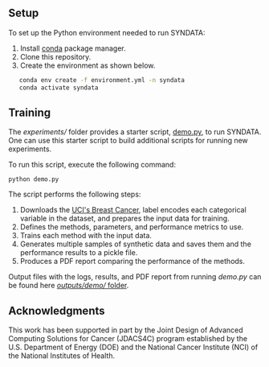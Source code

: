 ## Setup

To set up the Python environment needed to run SYNDATA:
1. Install [conda](https://docs.conda.io/en/latest/) package manager. 
2. Clone this repository. 
3. Create the environment as shown below.

```bash
   conda env create -f environment.yml -n syndata
   conda activate syndata
```

## Training

The *experiments/* folder provides a starter script, [demo.py](https://github.com/CBIIT/NCI-DOE-Collab-Pilot3-SYNDATA/blob/main/experiments/demo.py), to run SYNDATA. One can use this starter script to build additional scripts for running new experiments.

To run this script, execute the following command: 

```
python demo.py
```

The script performs the following steps: 

1) Downloads the [UCI's Breast Cancer](https://archive.ics.uci.edu/ml/datasets/Breast+Cancer), label encodes each categorical variable in the dataset, and prepares the input data for training.
2) Defines the methods, parameters, and performance metrics to use.
3) Trains each method with the input data.
4) Generates multiple samples of synthetic data and saves them and the performance results to a pickle file.
5) Produces a PDF report comparing the performance of the methods. 

Output files with the logs, results, and PDF report from running *demo.py* can be found here [*outputs/demo/* folder](https://github.com/CBIIT/NCI-DOE-Collab-Pilot3-SYNDATA/tree/main/outputs/demo).

## Acknowledgments
   
This work has been supported in part by the Joint Design of Advanced Computing Solutions for Cancer (JDACS4C) program established by the U.S. Department of Energy (DOE) and the National Cancer Institute (NCI) of the National Institutes of Health.
